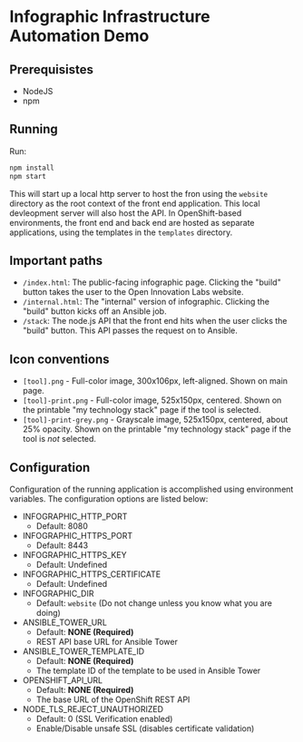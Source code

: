 # Infographic Infrastructure Automation Demo

## Prerequisistes
* NodeJS
* npm

## Running
Run:
```bash
npm install
npm start
```

This will start up a local http server to host the fron using the `website` directory as the root context of the front end application. This local devleopment server will also host the API. In OpenShift-based environments, the front end and back end are hosted as separate applications, using the templates in the `templates` directory.

## Important paths

- `/index.html`: The public-facing infographic page. Clicking the "build" button takes the user to the Open Innovation Labs website.
- `/internal.html`: The "internal" version of infographic. Clicking the "build" button kicks off an Ansible job.
- `/stack`: The node.js API that the front end hits when the user clicks the "build" button. This API passes the request on to Ansible.

## Icon conventions

- `[tool].png` - Full-color image, 300x106px, left-aligned. Shown on main page.
- `[tool]-print.png` - Full-color image, 525x150px, centered. Shown on the printable "my technology stack" page if the tool is selected.
- `[tool]-print-grey.png` - Grayscale image, 525x150px, centered, about 25% opacity. Shown on the printable "my technology stack" page if the tool is _not_ selected.

## Configuration
Configuration of the running application is accomplished using
environment variables. The configuration options are listed below:

* INFOGRAPHIC_HTTP_PORT
  * Default: 8080
* INFOGRAPHIC_HTTPS_PORT
  * Default: 8443
* INFOGRAPHIC_HTTPS_KEY
  * Default: Undefined
* INFOGRAPHIC_HTTPS_CERTIFICATE
  * Default: Undefined
* INFOGRAPHIC_DIR
  * Default: `website` (Do not change unless you know what you are doing)
* ANSIBLE_TOWER_URL
  * Default: **NONE (Required)**
  * REST API base URL for Ansible Tower
* ANSIBLE_TOWER_TEMPLATE_ID
  * Default: **NONE (Required)**
  * The template ID of the template to be used in Ansible Tower
* OPENSHIFT_API_URL
  * Default: **NONE (Required)**
  * The base URL of the OpenShift REST API
* NODE_TLS_REJECT_UNAUTHORIZED
  * Default: 0 (SSL Verification enabled)
  * Enable/Disable unsafe SSL (disables certificate validation)
